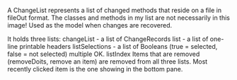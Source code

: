A ChangeList represents a list of changed methods that reside on a file in fileOut format.  The classes and methods in my list are not necessarily in this image!  Used as the model when changes are recovered.It holds three lists:	changeList - a list of ChangeRecords	list - a list of one-line printable headers	listSelections - a list of Booleans (true = selected, false = not selected) multiple OK.	listIndex Items that are removed (removeDoits, remove an item) are removed from all three lists.Most recently clicked item is the one showing in the bottom pane.